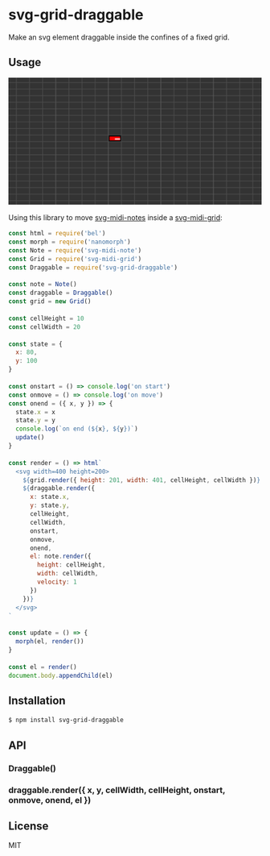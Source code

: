 # svg-grid-draggable

Make an svg element draggable inside the confines of a fixed grid.

## Usage

![screenshot](screenshot.png)

Using this library to move [svg-midi-notes](https://github.com/juliangruber/svg-midi-note) inside a [svg-midi-grid](https://github.com/juliangruber/svg-midi-grid):

```js
const html = require('bel')
const morph = require('nanomorph')
const Note = require('svg-midi-note')
const Grid = require('svg-midi-grid')
const Draggable = require('svg-grid-draggable')

const note = Note()
const draggable = Draggable()
const grid = new Grid()

const cellHeight = 10
const cellWidth = 20

const state = {
  x: 80,
  y: 100
}

const onstart = () => console.log('on start')
const onmove = () => console.log('on move')
const onend = ({ x, y }) => {
  state.x = x
  state.y = y
  console.log(`on end (${x}, ${y})`)
  update()
}

const render = () => html`
  <svg width=400 height=200>
    ${grid.render({ height: 201, width: 401, cellHeight, cellWidth })}
    ${draggable.render({
      x: state.x,
      y: state.y,
      cellHeight,
      cellWidth,
      onstart,
      onmove,
      onend,
      el: note.render({
        height: cellHeight,
        width: cellWidth,
        velocity: 1
      })
    })}
  </svg>
`

const update = () => {
  morph(el, render())
}

const el = render()
document.body.appendChild(el)
```

## Installation

```bash
$ npm install svg-grid-draggable
```

## API

### Draggable()
### draggable.render({ x, y, cellWidth, cellHeight, onstart, onmove, onend, el })

## License

MIT
